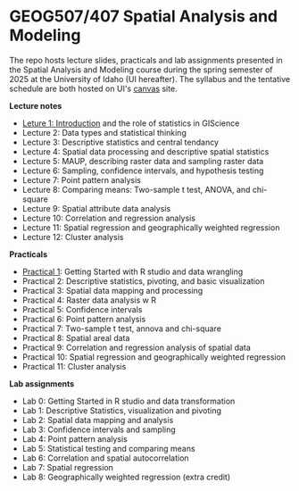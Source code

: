 # GEOG507/407 Spatial Analysis and Modeling

The repo hosts lecture slides, practicals and lab assignments presented in the Spatial Analysis and Modeling course during the spring semester of 2025 at the University of Idaho (UI hereafter). The syllabus and the tentative schedule are both hosted on UI's [canvas](https://canvas.uidaho.edu/) site.

**Lecture notes**

-   [Leture 1: Introduction](Lectures/Lecture1.html) and the role of statistics in GIScience
-   Lecture 2: Data types and statistical thinking
-   Lecture 3: Descriptive statistics and central tendancy
-   Lecture 4: Spatial data processing and descriptive spatial statistics
-   Lecture 5: MAUP, describing raster data and sampling raster data
-   Lecture 6: Sampling, confidence intervals, and hypothesis testing
-   Lecture 7: Point pattern analysis
-   Lecture 8: Comparing means: Two-sample t test, ANOVA, and chi-square
-   Lecture 9: Spatial attribute data analysis
-   Lecture 10: Correlation and regression analysis
-   Lecture 11: Spatial regression and geographically weighted regression
-   Lecture 12: Cluster analysis

**Practicals**

-   [Practical 1](Practicals/1_Practical.html): Getting Started with R studio and data wrangling
-   Practical 2: Descriptive statistics, pivoting, and basic visualization
-   Practical 3: Spatial data mapping and processing
-   Practical 4: Raster data analysis w R
-   Practical 5: Confidence intervals
-   Practical 6: Point pattern analysis
-   Practical 7: Two-sample t test, annova and chi-square
-   Practical 8: Spatial areal data
-   Practical 9: Correlation and regression analysis of spatial data
-   Practical 10: Spatial regression and geographically weighted regression
-   Practical 11: Cluster analysis

**Lab assignments**

-   Lab 0: Getting Started in R studio and data transformation
-   Lab 1: Descriptive Statistics, visualization and pivoting
-   Lab 2: Spatial data mapping and analysis
-   Lab 3: Confidence intervals and sampling
-   Lab 4: Point pattern analysis
-   Lab 5: Statistical testing and comparing means
-   Lab 6: Correlation and spatial autocorrelation
-   Lab 7: Spatial regression
-   Lab 8: Geographically weighted regression (extra credit)

